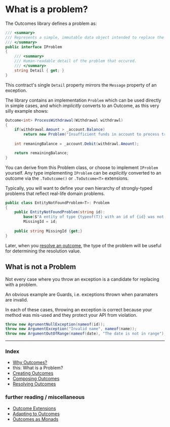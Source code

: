 # What is a problem?

The Outcomes library defines a problem as:

```csharp
/// <summary>
/// Represents a simple, immutable data object intended to replace the practice of throwing exceptions in your code when a business rule fails.
/// </summary>
public interface IProblem
{
    /// <summary>
    /// Human-readable detail of the problem that occured.
    /// </summary>
    string Detail { get; }
}
```

This contract's single `Detail` property mirrors the `Message` property of an exception.

The library contains an implementation `Problem` which can be used directly in simple cases, and which *implicitly* converts to an Outcome, as this very silly example shows:

```csharp
Outcome<int> ProcessWithdrawal(Withdrawal withdrawl)
{
    if(withdrawal.Amount > _account.Balance)
        return new Problem("Insufficient funds in account to process transaction");
    
    int remaningBalance = _account.Debit(withdrawl.Amount);

    return remainingBalance;
}
```

You can derive from this Problem class, or choose to implement `IProblem` yourself. Any type implementing `IProblem` can be *explicitly* converted to an outcome via the `.ToOutcome()` or `.ToOutcome<T>` extensions.

Typically, you will want to define your own hierarchy of strongly-typed problems that reflect real-life domain problems. 

```csharp
public class EntityNotFoundProblem<T>: Problem
{
    public EntityNotFoundProblem(string id): 
        base($"A entity of type {typeof(T)} with an id of {id} was not found.") =>
        MissingId = id;
    
    public string MissingId {get;}
} 
```
Later, when you [resolve an outcome](resolving-outcomes.md), the type of the problem will be useful for determining the resolution value. 

## What is not a Problem
Not every case where you throw an exception is a candidate for replacing with a problem. 

An obvious example are Guards, i.e. exceptions thrown when paramaters are invalid.

In each of these cases, throwing an exception is correct because your method was mis-used and they protect your API from violation.

```csharp
throw new AgrumentNullException(nameof(id));
throw new ArgumentException("Invalid name", nameof(name));
throw new ArgumentOutOfRange(nameof(date), "The date is not in range");
```

---
### Index
- [Why Outcomes?](../readme.md)
- this: What is a Problem?
- [Creating Outcomes](creating-outcomes.md)
- [Composing Outcomes](composing-outcomes.md)
- [Resolving Outcomes](resolving-outcomes.md)

### further reading / miscellaneous
- [Outcome Extensions](outcome-extensions.md)
- [Adapting to Outcomes](outcome-adaptation.md)
- [Outcomes as Monads](outcomes-as-monads.md)
